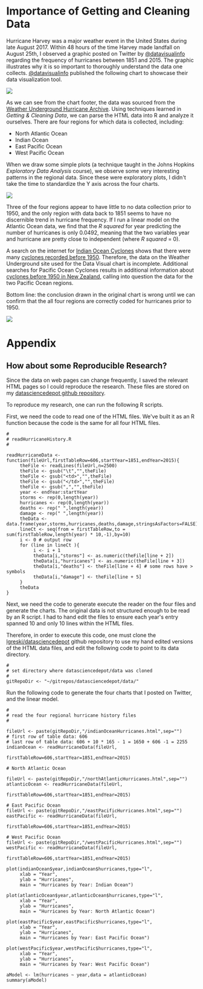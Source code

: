 # Importance of Getting and Cleaning Data

Hurricane Harvey was a major weather event in the United States during late August 2017. Within 48 hours of the time Harvey made landfall on August 25th, I observed a graphic posted on Twitter by [@datavisualinfo](http://bit.ly/2izTItC) regarding the frequency of hurricanes between 1851 and 2015. The graphic  illustrates why it is so important to thoroughly understand the data one collects. [@datavisualinfo](http://bit.ly/2izTItC) published the following chart to showcase their data visualization tool.

<img src="./images/cleaningData-valueOfCleaningData01.png">

As we can see from the chart footer, the data was sourced from the [Weather Underground Hurricane Archive](http://bit.ly/2vz4S2L). Using techniques learned in *Getting & Cleaning Data*, we can parse the HTML data into R and analyze it ourselves. There are four regions for which data is collected, including:

* North Atlantic Ocean
* Indian Ocean
* East Pacific Ocean
* West Pacific Ocean

When we draw some simple plots (a technique taught in the Johns Hopkins *Exploratory Data Analysis* course), we observe some very interesting patterns in the regional data. Since these were exploratory plots, I didn't take the time to standardize the Y axis across the four charts.

<img src="./images/cleaningData-valueOfCleaningData02.png">

Three of the four regions appear to have little to no data collection prior to 1950, and the only region with data back to 1851 seems to have no discernible trend in hurricane frequency. If I run a linear model on the Atlantic Ocean data, we find that the *R squared* for year predicting the number of hurricanes is only 0.0492, meaning that the two variables year and hurricane are pretty close to independent (where *R squared* = 0).

A search on the internet for [Indian Ocean Cyclones](http://bit.ly/2wIpkDC) shows that there were many [cyclones recorded before 1950](http://bit.ly/2vz5zcI). Therefore, the data on the Weather Underground site used for the Data Visual chart is incomplete. Additional searches for Pacific Ocean Cyclones results in additional information about [cyclones before 1950 in New Zealand](http://bit.ly/2vz5zcI), calling into question the data for the two Pacific Ocean regions.

Bottom line: the conclusion drawn in the original chart is wrong until we can confirm that the all four regions are correctly coded for hurricanes prior to 1950.

<img src="./images/cleaningData-valueOfCleaningData03.png">

# Appendix

## How about some Reproducible Research?

Since the data on web pages can change frequently, I saved the relevant HTML pages so I could reproduce the research. These files are stored on my [datasciencedepot github repository](http://bit.ly/2xDLoMX).

To reproduce my research, one can run the following R scripts.

First, we need the code to read one of the HTML files. We've built it as an R function because the code is the same for all four HTML files.

    #
    # readHurricaneHistory.R
    #

    readHurricaneData <- function(fileUrl,firstTableRow=606,startYear=1851,endYear=2015){
         theFile <- readLines(fileUrl,n=2500)
         theFile <- gsub("\t","",theFile)
         theFile <- gsub("<td>","",theFile)
         theFile <- gsub("</td>","",theFile)
         theFile <- gsub(",","",theFile)
         year <- endYear:startYear
         storms <- rep(0,length(year))
         hurricanes <- rep(0,length(year))
         deaths <- rep(" ",length(year))
         damage <- rep(" ",length(year))
         theData <- data.frame(year,storms,hurricanes,deaths,damage,stringsAsFactors=FALSE)
         lineCt <- seq(from = firstTableRow,to = sum(firstTableRow,length(year) * 10,-1),by=10)
         i <- 0 # output row
         for (line in lineCt ){
              i <- i + 1
              theData[i,"storms"] <- as.numeric(theFile[line + 2])
              theData[i,"hurricanes"] <- as.numeric(theFile[line + 3])
              theData[i,"deaths"] <- theFile[line + 4] # some rows have > symbols
              theData[i,"damage"] <- theFile[line + 5]
         }
         theData
    }


Next, we need the code to generate execute the reader on the four files and generate the charts. The original data is not structured enough to be read by an R script. I had to hand edit the files to ensure each year's entry spanned 10 and only 10 lines within the HTML files.

Therefore, in order to execute this code, one must clone the [lgreski/datasciencedepot](http://bit.ly/2eN3K6i) github repository to use my hand edited versions of the HTML data files, and edit the following code to point to its data directory.

    #
    # set directory where datasciencedepot/data was cloned
    #
    gitRepoDir <- "~/gitrepos/datasciencedepot/data/"

Run the following code to generate the four charts that I posted on Twitter, and the linear model.

    #
    # read the four regional hurricane history files
    #

    fileUrl <- paste(gitRepoDir,"/indianOceanHurricanes.html",sep="")
    # first row of table data: 606
    # last row of table data: 606 + 10 * 165 - 1 = 1650 + 606 -1 = 2255
    indianOcean <- readHurricaneData(fileUrl,
                                     firstTableRow=606,startYear=1851,endYear=2015)

    # North Atlantic Ocean

    fileUrl <- paste(gitRepoDir,"/northAtlanticHurricanes.html",sep="")
    atlanticOcean <- readHurricaneData(fileUrl,
                                       firstTableRow=606,startYear=1851,endYear=2015)

    # East Pacific Ocean
    fileUrl <- paste(gitRepoDir,"/eastPacificHurricanes.html",sep="")
    eastPacific <- readHurricaneData(fileUrl,
                                     firstTableRow=606,startYear=1851,endYear=2015)

    # West Pacific Ocean
    fileUrl <- paste(gitRepoDir,"/westPacificHurricanes.html",sep="")
    westPacific <- readHurricaneData(fileUrl,
                                     firstTableRow=606,startYear=1851,endYear=2015)

    plot(indianOcean$year,indianOcean$hurricanes,type="l",
         xlab = "Year",
         ylab = "Hurricanes",
         main = "Hurricanes by Year: Indian Ocean")

    plot(atlanticOcean$year,atlanticOcean$hurricanes,type="l",
         xlab = "Year",
         ylab = "Hurricanes",
         main = "Hurricanes by Year: North Atlantic Ocean")

    plot(eastPacific$year,eastPacific$hurricanes,type="l",
         xlab = "Year",
         ylab = "Hurricanes",
         main = "Hurricanes by Year: East Pacific Ocean")

    plot(westPacific$year,westPacific$hurricanes,type="l",
         xlab = "Year",
         ylab = "Hurricanes",
         main = "Hurricanes by Year: West Pacific Ocean")

    aModel <- lm(hurricanes ~ year,data = atlanticOcean)
    summary(aModel)
